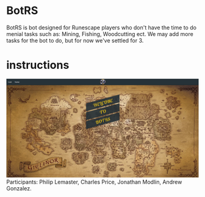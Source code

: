 # BotRS

BotRS is bot designed for Runescape players who don't have the time to do menial tasks such as: Mining, Fishing, Woodcutting ect. We may add more tasks for the bot to do, but for now we've settled for 3. 

# instructions



![Image](Main.png)
Participants: Philip Lemaster, Charles Price, Jonathan Modlin, Andrew Gonzalez. 



